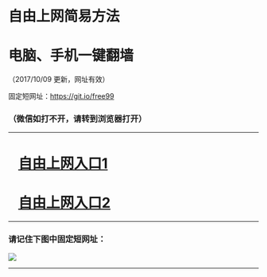 ﻿# 自由上网简易方法

# 电脑、手机一键翻墙

（2017/10/09 更新，网址有效）

固定短网址：https://git.io/free99

### （微信如打不开，请转到浏览器打开）


***





# &nbsp;&nbsp; <a href="http://ft308351187.fwq-tz-1001.info/fwqtz01.html?t=100900110225 " target="_blank">自由上网入口1</a>
# &nbsp;&nbsp; <a href="http://ft1882316264.fwq-tz-1002.info/fwqtz02.html?t=100900132567 " target="_blank">自由上网入口2</a>
***

### 请记住下图中固定短网址：

<img src="https://s3-us-west-2.amazonaws.com/fwq-1001/yjfq-20170905okok.png" /> 


***

